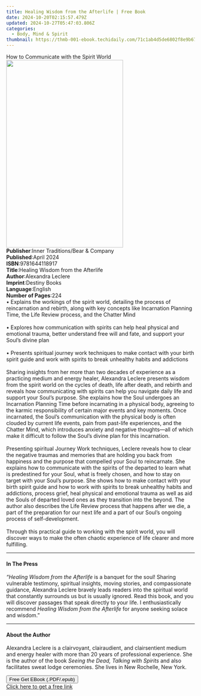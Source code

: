 ```yaml
---
title: Healing Wisdom from the Afterlife | Free Book
date: 2024-10-20T02:15:57.479Z
updated: 2024-10-27T05:47:03.806Z
categories:
  - Body, Mind & Spirit
thumbnail: https://thmb-001-ebook.techidaily.com/71c1ab4d5de6802f8e9b67e8b200bbe7b1159bcc1780b088fb688d0051a24302.jpg
---
```

<main id="book-container">
  <div class="flex flex-col">
    <div class="book-brief flex-1 py-6 px-4 sm:p-6 md:py-10 md:px-8">
      <!-- brief-->
      <div class="book-brief-main">
        How to Communicate with the Spirit World
      </div>
    </div>
    <div
      class="book-meta-info flex-1 grid gap-4 col-start-1 col-end-3 row-start-1 sm:mb-6 sm:grid-cols-4 lg:gap-6 lg:col-start-2 lg:row-end-6 lg:row-span-6 lg:mb-0"
    >
      <div
        class="book-meta-info-left place-content-center mt-4 p-4 text-sm leading-6 col-start-2 col-span-2 dark:text-slate-400"
      >
        <img
          class="w-full h-500 object-cover rounded-lg sm:h-255 sm:col-span-2 lg:col-span-full"
          src="https://img-001-ebook.techidaily.com/89a9b05e1c07bc9a63f092e6acd8a1f95f4dd9407083428c9653995461d21785.jpg"
          alt=""
          width="312"
          height="500"
        />
      </div>
      <div
        class="book-meta-info-right mt-2 col-start-1 row-start-2 col-span-3 self-center"
      >
        <!-- meta data  -->
        <div class="flex flex-col px-4 md:px-8">
          <div class="flex-1">
            <strong>Publisher</strong>:<span class="px-2"
              >Inner Traditions/Bear &amp; Company</span
            >
          </div>
          <div class="flex-1">
            <strong>Published</strong>:<span class="px-2">April 2024</span>
          </div>
          <div class="flex-1">
            <strong>ISBN</strong>:<span class="px-2">9781644118917</span>
          </div>
          <div class="flex-1">
            <strong>Title</strong>:<span class="px-2"
              >Healing Wisdom from the Afterlife</span
            >
          </div>
          <div class="flex-1">
            <strong>Author</strong>:<span class="px-2">Alexandra Leclere</span>
          </div>
          <div class="flex-1">
            <strong>Imprint</strong>:<span class="px-2">Destiny Books</span>
          </div>
          <div class="flex-1">
            <strong>Language</strong>:<span class="px-2">English</span>
          </div>
          <div class="flex-1">
            <strong>Number of Pages</strong>:<span class="px-2">224</span>
          </div>
        </div>
      </div>
    </div>
    <div class="book-description flex-1 py-6 px-4 sm:p-6 md:py-10 md:px-8">
      <div class="book-description-main">
        <div accordion-content="" id="description">
          • Explains the workings of the spirit world, detailing the process of
          reincarnation and rebirth, along with key concepts like Incarnation
          Planning Time, the Life Review process, and the Chatter Mind<br /><br />•
          Explores how communication with spirits can help heal physical and
          emotional trauma, better understand free will and fate, and support
          your Soul’s divine plan<br /><br />• Presents spiritual journey work
          techniques to make contact with your birth spirit guide and work with
          spirits to break unhealthy habits and addictions<br /><br />Sharing
          insights from her more than two decades of experience as a practicing
          medium and energy healer, Alexandra Leclere presents wisdom from the
          spirit world on the cycles of death, life after death, and rebirth and
          reveals how communicating with spirits can help you navigate daily
          life and support your Soul’s purpose. She explains how the Soul
          undergoes an Incarnation Planning Time before incarnating in a
          physical body, agreeing to the karmic responsibility of certain major
          events and key moments. Once incarnated, the Soul’s communication with
          the physical body is often clouded by current life events, pain from
          past-life experiences, and the Chatter Mind, which introduces anxiety
          and negative thoughts—all of which make it difficult to follow the
          Soul’s divine plan for this incarnation.<br /><br />Presenting
          spiritual Journey Work techniques, Leclere reveals how to clear the
          negative traumas and memories that are holding you back from happiness
          and the purpose that compelled your Soul to reincarnate. She explains
          how to communicate with the spirits of the departed to learn what is
          predestined for your Soul, what is freely chosen, and how to stay on
          target with your Soul’s purpose. She shows how to make contact with
          your birth spirit guide and how to work with spirits to break
          unhealthy habits and addictions, process grief, heal physical and
          emotional trauma as well as aid the Souls of departed loved ones as
          they transition into the beyond. The author also describes the Life
          Review process that happens after we die, a part of the preparation
          for our next life and a part of our Soul’s ongoing process of
          self-development.<br /><br />Through this practical guide to working
          with the spirit world, you will discover ways to make the often
          chaotic experience of life clearer and more fulfilling.
        </div>
        <div class="accordion-fader"></div>
      </div>
    </div>
    <div class="book-excerpts flex-1 py-6 px-4 sm:p-6 md:py-10 md:px-8">
      <!-- excerpts-->
      <div class="book-excerpts-main">
        <hr />
        <h4 class="placeholder placeholder-heading">
          <span>In The Press</span>
        </h4>
        <p>
          <i>“Healing Wisdom from the Afterlife</i> is a banquet for the soul!
          Sharing vulnerable testimony, spiritual insights, moving stories, and
          compassionate guidance, Alexandra Leclere bravely leads readers into
          the spiritual world that constantly surrounds us but is usually
          ignored. Read this book, and you will discover passages that speak
          directly to your life. I enthusiastically recommend
          <i>Healing Wisdom from the Afterlife</i> for anyone seeking solace and
          wisdom.”
        </p>
      </div>
    </div>
    <div class="book-about-author flex-1 py-6 px-4 sm:p-6 md:py-10 md:px-8">
      <!-- about author-->
      <div class="book-main-author-main">
        <hr />
        <h4 class="placeholder placeholder-heading">
          <span>About the Author</span>
        </h4>
        <p>
          Alexandra Leclere is a clairvoyant, clairaudient, and clairsentient
          medium and energy healer with more than 20 years of professional
          experience. She is the author of the book
          <i>Seeing the Dead, Talking with Spirits</i> and also facilitates
          sweat lodge ceremonies. She lives in New Rochelle, New York.
        </p>
      </div>
    </div>
    <div class="book-free-get flex-1 py-6 px-4 sm:p-6 md:py-10 md:px-8">
      <button
        id="btn-free-get"
        class="bg-blue-500 hover:bg-blue-700 text-white font-bold py-2 px-4 rounded"
      >
        Free Get EBook (.PDF/.epub)
      </button>
      <div id="countdown-display" class="px-2 text-lg mt-2"></div>
      <a
        id="free-link"
        class="hidden bg-blue-500 hover:bg-blue-700 text-white font-bold py-2 px-4 rounded"
        href="https://www.ebooks.com/en-us/book/211013579/healing-wisdom-from-the-afterlife/alexandra-leclere/"
        target="_blank"
        >Click here to get a free link</a
      >
    </div>
    <script>
      let countdownTime = 0;
      let countdownInterval = null;
      document
        .getElementById('btn-free-get')
        .addEventListener('click', startCountdown);
      function startCountdown() {
        countdownTime = new Date().getTime() + 60000 * 3;
        countdownInterval = setInterval(updateCountdown, 1000);
        document.getElementById('btn-free-get').disabled = true;
        document
          .getElementById('btn-free-get')
          .classList.add('bg-gray-500', 'cursor-not-allowed');
      }
      function updateCountdown() {
        let currentTime = new Date().getTime();
        let timeLeft = countdownTime - currentTime;
        let secondsLeft = Math.floor(timeLeft / 1000);
        document.getElementById('countdown-display').innerHTML =
          `Remaining time: ${secondsLeft} seconds.`;
        if (secondsLeft <= 0) {
          clearInterval(countdownInterval);
          document.getElementById('btn-free-get').classList.add('hidden');
          document.getElementById('free-link').classList.remove('hidden');
          document.getElementById('countdown-display').innerHTML = '';
        }
      }
    </script>
  </div>
</main>

<ins class="adsbygoogle"
      style="display:block"
      data-ad-client="ca-pub-7571918770474297"
      data-ad-slot="8358498916"
      data-ad-format="auto"
      data-full-width-responsive="true"></ins>
    